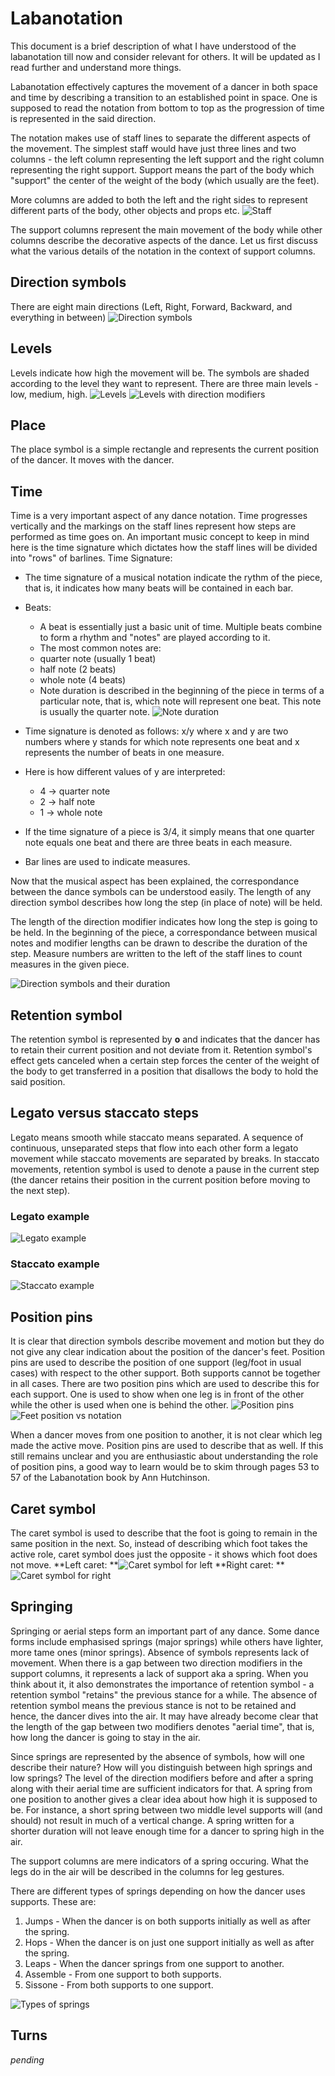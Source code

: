 # Labanotation

This document is a brief description of what I have understood of the labanotation till now and consider relevant for others. It will be updated as I read further and understand more things.

Labanotation effectively captures the movement of a dancer in both space and time by describing a transition to an established point in space. One is supposed to read the notation from bottom to top as the progression of time is represented in the said direction.

The notation makes use of staff lines to separate the different aspects of the movement. The simplest staff would have just three lines and two columns - the left column representing the left support and the right column representing the right support. Support means the part of the body which "support" the center of the weight of the body (which usually are the feet).

More columns are added to both the left and the right sides to represent different parts of the body, other objects and props etc.
![Staff](https://raw.githubusercontent.com/rusimody/Laban-tk/pucsd_laban_project/docs/img/staff.png)

The support columns represent the main movement of the body while other columns describe the decorative aspects of the dance. Let us first discuss what the various details of the notation in the context of support columns.

## Direction symbols
There are eight main directions (Left, Right, Forward, Backward, and everything in between)
![Direction symbols](https://raw.githubusercontent.com/rusimody/Laban-tk/pucsd_laban_project/docs/img/direction_modifiers.png)

## Levels
Levels indicate how high the movement will be. The symbols are shaded according to the level they want to represent. There are three main levels - low, medium, high.
![Levels](https://raw.githubusercontent.com/rusimody/Laban-tk/pucsd_laban_project/docs/img/levels.png)
![Levels with direction modifiers](https://github.com/rusimody/Laban-tk/blob/pucsd_laban_project/docs/img/levels2.png?raw=true)

## Place
The place symbol is a simple rectangle and represents the current position of the dancer. It moves with the dancer.

## Time
Time is a very important aspect of any dance notation. Time progresses vertically and the markings on the staff lines represent how steps are performed as time goes on.
An important music concept to keep in mind here is the time signature which dictates how the staff lines will be divided into "rows" of barlines.
Time Signature:
- The time signature of a musical notation indicate the rythm of the piece, that is, it indicates how many beats will be contained in each bar.
- Beats:
  - A beat is essentially just a basic unit of time. Multiple beats combine to form a rhythm and "notes" are played according to it.
  - The most common notes are:
   - quarter note (usually 1 beat)
   - half note (2 beats)
   - whole note (4 beats)
  - Note duration is described in the beginning of the piece in terms of a particular note, that is, which note will represent one beat. This note is usually the quarter note.
![Note duration](https://github.com/rusimody/Laban-tk/blob/pucsd_laban_project/docs/img/note_duration.jpg?raw=true)
- Time signature is denoted as follows: x/y where x and y are two numbers where y stands for which note represents one beat and x represents the number of beats in one measure.
- Here is how different values of y are interpreted:
  - 4 -> quarter note
  - 2 -> half note
  - 1 -> whole note
- If the time signature of a piece is 3/4, it simply means that one quarter note equals one beat and there are three beats in each measure.

- Bar lines are used to indicate measures.

Now that the musical aspect has been explained, the correspondance between the dance symbols can be understood easily. The length of any direction symbol describes how long the step (in place of note) will be held.

The length of the direction modifier indicates how long the step is going to be held. In the beginning of the piece, a correspondance between musical notes and modifier lengths can be drawn to describe the duration of the step.
Measure numbers are written to the left of the staff lines to count measures in the given piece.

![Direction symbols and their duration](https://github.com/rusimody/Laban-tk/blob/pucsd_laban_project/docs/img/note_symbol_relation.png?raw=true)

## Retention symbol 
The retention symbol is represented by **o** and  indicates that the dancer has to retain their current position and not deviate from it. Retention symbol's effect gets canceled when a certain step forces the center of the weight of the body to get transferred in a position that disallows the body to hold the said position.

## Legato versus staccato steps
Legato means smooth while staccato means separated. A sequence of continuous, unseparated steps that flow into each other form a legato movement while staccato movements are separated by breaks. In staccato movements, retention symbol is used to denote a pause in the current step (the dancer retains their position in the current position before moving to the next step).

### Legato example
![Legato example](https://github.com/rusimody/Laban-tk/blob/pucsd_laban_project/docs/img/legato.png?raw=true)

### Staccato example
![Staccato example](https://github.com/rusimody/Laban-tk/blob/pucsd_laban_project/docs/img/staccato.png?raw=true)

## Position pins
It is clear that direction symbols describe movement and motion but they do not give any clear indication about the position of the dancer's feet. Position pins are used to describe the position of one support (leg/foot in usual cases) with respect to the other support. Both supports cannot be together in all cases. There are two position pins which are used to describe this for each support. One is used to show when one leg is in front of the other while the other is used when one is behind the other.
![Position pins](https://github.com/rusimody/Laban-tk/blob/pucsd_laban_project/docs/img/pospins.png?raw=true)
![Feet position vs notation](https://github.com/rusimody/Laban-tk/blob/pucsd_laban_project/docs/img/pospins2.png?raw=true)

When a dancer moves from one position to another, it is not clear which leg made the active move. Position pins are used to describe that as well.
If this still remains unclear and you are enthusiastic about understanding the role of position pins, a good way to learn would be to skim through pages 53 to 57 of the Labanotation book by Ann Hutchinson.

## Caret symbol
The caret symbol is used to describe that the foot is going to remain in the same position in the next. So, instead of describing which foot takes the active role, caret symbol does just the opposite - it shows which foot does not move.
**Left caret: **![Caret symbol for left](https://github.com/rusimody/Laban-tk/blob/pucsd_laban_project/docs/img/caret1.png?raw=true)
**Right caret:  **![Caret symbol for right](https://github.com/rusimody/Laban-tk/blob/pucsd_laban_project/docs/img/caret2.png?raw=true)

## Springing
Springing or aerial steps form an important part of any dance. Some dance forms include emphasised springs (major springs) while others have lighter, more tame ones (minor springs). Absence of symbols represents lack of movement. When there is a gap between two direction modifiers in the support columns, it represents a lack of support aka a spring. When you think about it, it also demonstrates the importance of retention symbol - a retention symbol "retains" the previous stance for a while. The absence of retention symbol means the previous stance is not to be retained and hence, the dancer dives into the air.
It may have already become clear that the length of the gap between two modifiers denotes "aerial time", that is, how long the dancer is going to stay in the air.

Since springs are represented by the absence of symbols, how will one describe their nature? How will you distinguish between high springs and low springs? The level of the direction modifiers before and after a spring along with their aerial time are sufficient indicators for that. A spring from one position to another gives a clear idea about how high it is supposed to be. For instance, a short spring between two middle level supports will (and should) not result in much of a vertical change. A spring written for a shorter duration will not leave enough time for a dancer to spring high in the air.

The support columns are mere indicators of a spring occuring. What the legs do in the air will be described in the columns for leg gestures.

There are different types of springs depending on how the dancer uses supports. These are:
1. Jumps - When the dancer is on both supports initially as well as after the spring.
2. Hops - When the dancer is on just one support initially as well as after the spring.
3. Leaps - When the dancer springs from one support to another.
4. Assemble - From one support to both supports.
5. Sissone - From both supports to one support.

![Types of springs](https://github.com/rusimody/Laban-tk/blob/pucsd_laban_project/docs/img/springs.png?raw=true)

## Turns
*pending*
